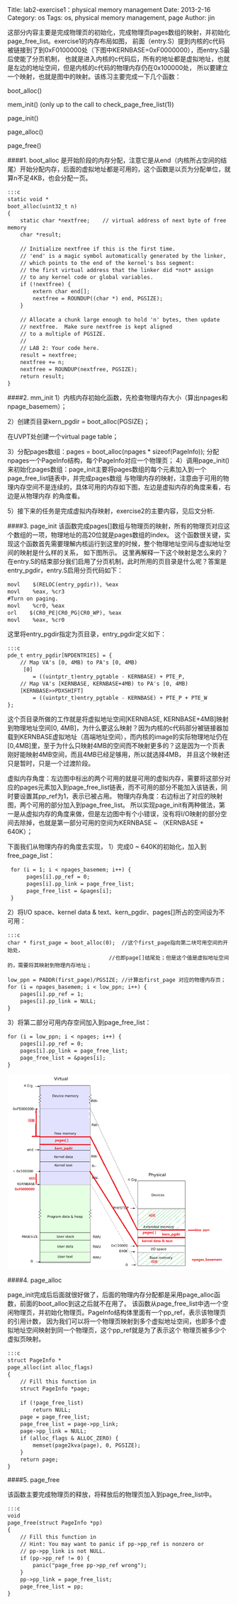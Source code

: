 Title: lab2-exercise1：physical memory management
Date: 2013-2-16
Category: os
Tags: os, physical memory management, page
Author: jin




这部分内容主要是完成物理页的初始化，完成物理页pages数组的映射，并初始化page_free_list。exercise1的内存布局如图，
前面（entry.S）提到内核的c代码被链接到了到0xF0100000处（下图中KERNBASE=0xF0000000），而entry.S最后使能了分页机制，
也就是进入内核的c代码后，所有的地址都是虚拟地址，也就是左边的地址空间，但是内核的c代码的物理内存仍在0x100000处，
所以要建立一个映射，也就是图中的映射。该练习主要完成一下几个函数：

boot_alloc()

mem_init() (only up to the call to check_page_free_list(1))

page_init()

page_alloc()

page_free()


####1. boot_alloc
是开始阶段的内存分配，注意它是从end（内核所占空间的结尾）开始分配内存，后面的虚拟地址都是可用的，这个函数是以页为分配单位，就算n不足4KB，也会分配一页。
    
    
    :::c
    static void *
    boot_alloc(uint32_t n)
    {
        static char *nextfree;    // virtual address of next byte of free memory
        char *result;

        // Initialize nextfree if this is the first time.
        // 'end' is a magic symbol automatically generated by the linker,
        // which points to the end of the kernel's bss segment:
        // the first virtual address that the linker did *not* assign
        // to any kernel code or global variables.
        if (!nextfree) {
            extern char end[];
            nextfree = ROUNDUP((char *) end, PGSIZE);
        }

        // Allocate a chunk large enough to hold 'n' bytes, then update
        // nextfree.  Make sure nextfree is kept aligned
        // to a multiple of PGSIZE.
        //
        // LAB 2: Your code here.
        result = nextfree;
        nextfree += n;
        nextfree = ROUNDUP(nextfree, PGSIZE);
        return result;
    }

####2. mm_init
1）内核内存初始化函数，先检查物理内存大小（算出npages和npage_basemem）；

2）创建页目录kern_pgdir = boot_alloc(PGSIZE)；

在UVPT处创建一个virtual page table；

3）分配pages数组：pages = boot_alloc(npages * sizeof(PageInfo)); 分配npages一个PageInfo结构，每个PageInfo对应一个物理页；
4）调用page_init()来初始化pages数组：page_init主要将pages数组的每个元素加入到一个page_free_list链表中，并完成pages数组
与物理内存的映射，注意由于可用的物理内存空间不是连续的，具体可用的内存如下图，左边是虚拟内存的角度来看，右边是从物理内存
的角度看。

5）接下来的任务是完成虚拟内存映射，exercise2的主要内容，见后文分析.


####3. page_init
该函数完成pages[]数组与物理页的映射，所有的物理页对应这个数组的一项，物理地址的高20位就是pages数组的index。
这个函数很关键，实现这个函数首先需要理解内核运行到这里的时候，整个物理地址空间与虚拟地址空间的映射是什么样的关系，
如下图所示。
这里再解释一下这个映射是怎么来的？
在entry.S的结束部分我们启用了分页机制，此时所用的页目录是什么呢？答案是entry_pgdir，entry.S启用分页代码如下：


    movl    $(RELOC(entry_pgdir)), %eax
    movl    %eax, %cr3
    #Turn on paging.
    movl    %cr0, %eax
    orl    $(CR0_PE|CR0_PG|CR0_WP), %eax
    movl    %eax, %cr0

这里将entry_pgdir指定为页目录，entry_pgdir定义如下：
    
    
    :::c
    pde_t entry_pgdir[NPDENTRIES] = {
        // Map VA's [0, 4MB) to PA's [0, 4MB)
         [0]
            = ((uintptr_t)entry_pgtable - KERNBASE) + PTE_P,
        // Map VA's [KERNBASE, KERNBASE+4MB) to PA's [0, 4MB)
        [KERNBASE>>PDXSHIFT]
            = ((uintptr_t)entry_pgtable - KERNBASE) + PTE_P + PTE_W
    };

这个页目录所做的工作就是将虚拟地址空间[KERNBASE, KERNBASE+4MB]映射到物理地址空间[0, 4MB]，为什么要这么映射？因为内核的c代码部分被链接器加载到KERNBASE虚拟地址（高端地址空间），而内核的image的实际物理地址仍在[0,4MB]里，至于为什么只映射4MB的空间而不映射更多的？这是因为一个页表刚好能映射4MB空间，而且4MB已经足够用，所以就选择4MB，
并且这个映射还只是暂时，只是一个过渡阶段。

虚拟内存角度：左边图中标出的两个可用的就是可用的虚拟内存，需要将这部分对应的pages元素加入到page_free_list链表，而不可用的部分不能加入该链表，同时要设置其pp_ref为1，表示已被占用。
物理内存角度：右边标出了对应的映射图，两个可用的部分加入到page_free_list。
所以实现page_init有两种做法，第一是从虚拟内存的角度来做，但是左边图中有个小错误，没有将I/O映射的部分空间去除掉，也就是第一部分可用的空间为KERNBASE ~ （KERNBASE + 640K）；

下面我们从物理内存的角度去实现，
1）完成0 ~ 640K的初始化，加入到free_page_list：

     for (i = 1; i < npages_basemem; i++) {
          pages[i].pp_ref = 0;
          pages[i].pp_link = page_free_list;
          page_free_list = &pages[i];
     }
2）将I/O space、kernel data & text、kern_pgdir、pages[]所占的空间设为不可用：
    
    
    :::c
    char * first_page = boot_alloc(0);  //这个first_page指向第二块可用空间的开始处，
                                    //也即page[]结尾处；但是这个值是虚拟地址空间的，需要将其映射到物理内存地址；

    low_ppn = PADDR(first_page)/PGSIZE; //计算出first_page 对应的物理内存页；
    for (i = npages_basemem; i < low_ppn; i++) {
        pages[i].pp_ref = 1;
        pages[i].pp_link = NULL;
    }

3）将第二部分可用内存空间加入到page_free_list：

    for (i = low_ppn; i < npages; i++) {
        pages[i].pp_ref = 0;
        pages[i].pp_link = page_free_list;
        page_free_list = &pages[i];
    }

![img3](../images/3.png)


####4. page_alloc

page_init完成后后面就很好做了，后面的物理内存分配都是采用page_alloc函数，前面的boot_alloc到这之后就不在用了。
该函数从page_free_list中选一个空闲物理页，并初始化物理页。PageInfo结构体里面有一个pp_ref，表示该物理页的引用计数，
因为我们可以将一个物理页映射到多个虚拟地址空间，也即多个虚拟地址空间映射到同一个物理页，这个pp_ref就是为了表示这个
物理页被多少个虚拟页映射。

    
    :::c
    struct PageInfo *
    page_alloc(int alloc_flags)
    {
        // Fill this function in
        struct PageInfo *page;

        if (!page_free_list)
            return NULL;
        page = page_free_list;
        page_free_list = page->pp_link; 
        page->pp_link = NULL;
        if (alloc_flags & ALLOC_ZERO) {
            memset(page2kva(page), 0, PGSIZE);    
        }
        return page;
    }

####5. page_free

该函数主要完成物理页的释放，将释放后的物理页加入到page_free_list中。

    :::c
    void
    page_free(struct PageInfo *pp)
    {
        // Fill this function in
        // Hint: You may want to panic if pp->pp_ref is nonzero or
        // pp->pp_link is not NULL.
        if (pp->pp_ref != 0) {
            panic("page_free pp->pp_ref wrong");
        }
        pp->pp_link = page_free_list;
        page_free_list = pp;
    }
